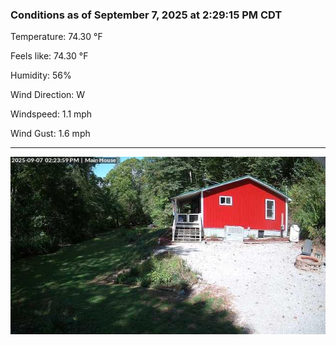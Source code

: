 ### Conditions as of September 7, 2025 at 2:29:15 PM CDT 

Temperature: 74.30 &deg;F

Feels like: 74.30 &deg;F

Humidity: 56%

Wind Direction: W

Windspeed: 1.1 mph

Wind Gust: 1.6 mph

---

<img src="./images/latest.jpeg"/>

